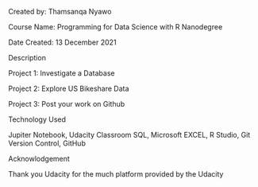 Created by: Thamsanqa Nyawo

Course Name: Programming for Data Science with R Nanodegree

Date Created: 13 December 2021

Description

Project 1: Investigate a Database

Project 2: Explore US Bikeshare Data

Project 3: Post your work on Github

Technology Used

Jupiter Notebook,
Udacity Classroom SQL, Microsoft EXCEL, R Studio,
Git Version Control, GitHub

Acknowlodgement

Thank you Udacity for the much platform provided by the Udacity
